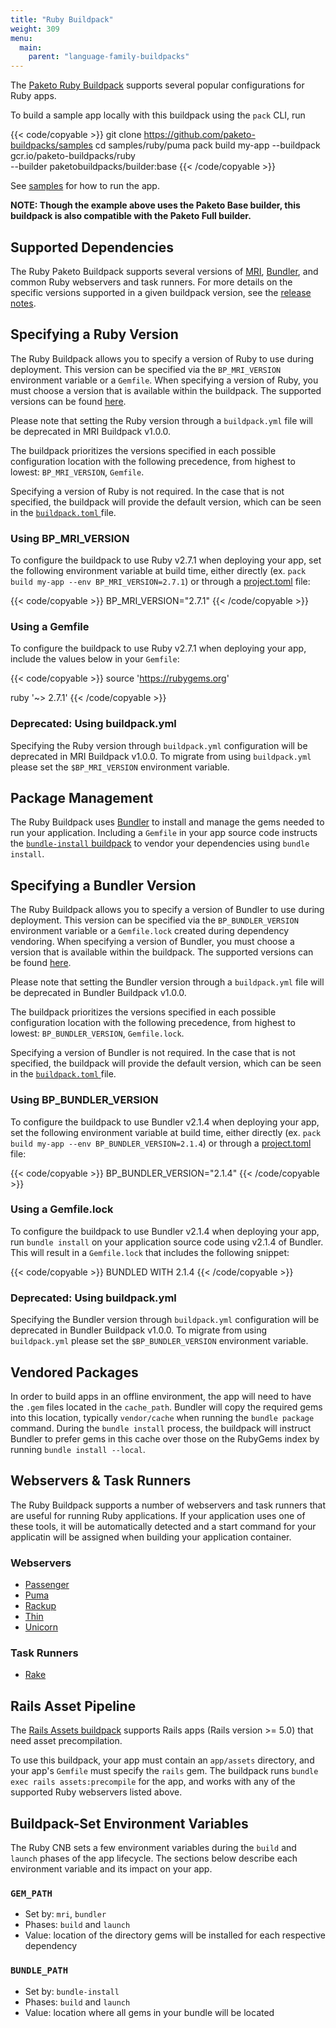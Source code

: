 ```yaml
---
title: "Ruby Buildpack"
weight: 309
menu:
  main:
    parent: "language-family-buildpacks"
---
```


The [Paketo Ruby Buildpack](https://github.com/paketo-buildpacks/ruby) supports
several popular configurations for Ruby apps.

To build a sample app locally with this buildpack using the `pack` CLI, run

{{< code/copyable >}}
git clone <https://github.com/paketo-buildpacks/samples>
cd samples/ruby/puma
pack build my-app --buildpack gcr.io/paketo-buildpacks/ruby \
  --builder paketobuildpacks/builder:base
{{< /code/copyable >}}

See [samples](https://github.com/paketo-buildpacks/samples/tree/main/ruby/thin)
for how to run the app.

**NOTE: Though the example above uses the Paketo Base builder, this buildpack is
also compatible with the Paketo Full builder.**

## Supported Dependencies

The Ruby Paketo Buildpack supports several versions of
[MRI](https://www.ruby-lang.org), [Bundler](https://bundler.io/), and common
Ruby webservers and task runners.  For more details on the specific versions
supported in a given buildpack version, see the [release
notes](https://github.com/paketo-buildpacks/ruby/releases/latest).

## Specifying a Ruby Version

The Ruby Buildpack allows you to specify a version of Ruby to use during
deployment. This version can be specified via the `BP_MRI_VERSION` environment
variable or a `Gemfile`. When specifying a version of Ruby, you must choose a version that is available
within the buildpack. The supported versions can be found
[here](https://github.com/paketo-buildpacks/mri/releases/latest).

Please note that setting the Ruby version through a `buildpack.yml` file will
be deprecated in MRI Buildpack v1.0.0.

The buildpack prioritizes the versions specified in
each possible configuration location with the following precedence, from
highest to lowest: `BP_MRI_VERSION`, `Gemfile`.

Specifying a version of Ruby is not required. In the case that is not
specified, the buildpack will provide the default version, which can be seen in
the [`buildpack.toml`
](https://github.com/paketo-buildpacks/mri/blob/main/buildpack.toml) file.

### Using BP_MRI_VERSION

To configure the buildpack to use Ruby v2.7.1 when deploying your app, set the
following environment variable at build time, either directly (ex. `pack build
my-app --env BP_MRI_VERSION=2.7.1`) or through a
[project.toml](https://github.com/buildpacks/spec/blob/main/extensions/project-descriptor.md)
file:

{{< code/copyable >}}
BP_MRI_VERSION="2.7.1"
{{< /code/copyable >}}

### Using a Gemfile

To configure the buildpack to use Ruby v2.7.1 when deploying your app, include
the values below in your `Gemfile`:

{{< code/copyable >}}
source 'https://rubygems.org'

ruby '~> 2.7.1'
{{< /code/copyable >}}

### Deprecated: Using buildpack.yml

Specifying the Ruby version through `buildpack.yml` configuration will be deprecated in MRI Buildpack v1.0.0.
To migrate from using `buildpack.yml` please set the `$BP_MRI_VERSION` environment variable.

## Package Management

The Ruby Buildpack uses [Bundler](https://bundler.io/) to install and manage
the gems needed to run your application. Including a `Gemfile` in your app
source code instructs the [`bundle-install`
buildpack](https://github.com/paketo-buildpacks/bundle-install) to vendor your
dependencies using `bundle install`.

## Specifying a Bundler Version

The Ruby Buildpack allows you to specify a version of Bundler to use during
deployment. This version can be specified via the `BP_BUNDLER_VERSION`
environment variable or a `Gemfile.lock` created during dependency vendoring.
When specifying a version of Bundler, you must choose a version that is
available within the buildpack.  The supported versions can be found
[here](https://github.com/paketo-buildpacks/bundler/releases/latest).

Please note that setting the Bundler version through a `buildpack.yml` file
will be deprecated in Bundler Buildpack v1.0.0.

The buildpack prioritizes the versions specified in each possible configuration
location with the following precedence, from
highest to lowest: `BP_BUNDLER_VERSION`, `Gemfile.lock`.

Specifying a version of Bundler is not required. In the case that is not
specified, the buildpack will provide the default version, which can be seen in
the [`buildpack.toml`
](https://github.com/paketo-buildpacks/bundler/blob/main/buildpack.toml) file.

### Using BP_BUNDLER_VERSION

To configure the buildpack to use Bundler v2.1.4 when deploying your app, set
the following environment variable at build time, either directly (ex. `pack
build my-app --env BP_BUNDLER_VERSION=2.1.4`) or through a
[project.toml](https://github.com/buildpacks/spec/blob/main/extensions/project-descriptor.md)
file:

{{< code/copyable >}}
BP_BUNDLER_VERSION="2.1.4"
{{< /code/copyable >}}

### Using a Gemfile.lock

To configure the buildpack to use Bundler v2.1.4 when deploying your app, run
`bundle install` on your application source code using v2.1.4 of Bundler. This
will result in a `Gemfile.lock` that includes the following snippet:

{{< code/copyable >}}
BUNDLED WITH
   2.1.4
{{< /code/copyable >}}

### Deprecated: Using buildpack.yml

Specifying the Bundler version through `buildpack.yml` configuration will be deprecated in Bundler Buildpack v1.0.0.
To migrate from using `buildpack.yml` please set the `$BP_BUNDLER_VERSION` environment variable.

## Vendored Packages

In order to build apps in an offline environment, the app will need to have the
`.gem` files located in the `cache_path`. Bundler will copy the required gems
into this location, typically `vendor/cache` when running the `bundle package`
command. During the `bundle install` process, the buildpack will instruct
Bundler to prefer gems in this cache over those on the RubyGems index by
running `bundle install --local`.

## Webservers & Task Runners

The Ruby Buildpack supports a number of webservers and task runners that are
useful for running Ruby applications. If your application uses one of these
tools, it will be automatically detected and a start command for your
applicatin will be assigned when building your application container.

### Webservers

* [Passenger](http://github.com/paketo-buildpacks/passenger)
* [Puma](http://github.com/paketo-buildpacks/puma)
* [Rackup](http://github.com/paketo-buildpacks/rackup)
* [Thin](http://github.com/paketo-buildpacks/thin)
* [Unicorn](http://github.com/paketo-buildpacks/unicorn)

### Task Runners

* [Rake](http://github.com/paketo-buildpacks/rake)

## Rails Asset Pipeline

The [Rails Assets buildpack](http://github.com/paketo-buildpacks/rails-assets)
supports Rails apps (Rails version >= 5.0) that need asset precompilation.

To use this buildpack, your app must contain an `app/assets` directory, and your
app's `Gemfile` must specify the `rails` gem. The buildpack runs `bundle exec rails
assets:precompile` for the app, and works with any of the supported Ruby
webservers listed above.

## Buildpack-Set Environment Variables

The Ruby CNB sets a few environment variables during the `build` and `launch`
phases of the app lifecycle. The sections below describe each environment
variable and its impact on your app.

### `GEM_PATH`

* Set by: `mri`, `bundler`
* Phases: `build` and `launch`
* Value: location of the directory gems will be installed for each respective dependency

### `BUNDLE_PATH`

* Set by: `bundle-install`
* Phases: `build` and `launch`
* Value: location where all gems in your bundle will be located

